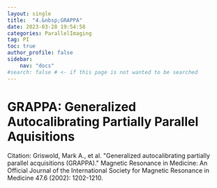 ```yaml
---
layout: single
title:  "4.&nbsp;GRAPPA"
date: 2023-03-28 19:54:58
categories: ParallelImaging
tag: PI
toc: true
author_profile: false
sidebar:
    nav: "docs"
#search: false # <- if this page is not wanted to be searched
---
```


# GRAPPA: Generalized Autocalibrating Partially Parallel Aquisitions

Citation: Griswold, Mark A., et al. "Generalized autocalibrating partially parallel acquisitions (GRAPPA)." Magnetic Resonance in Medicine: An Official Journal of the International Society for Magnetic Resonance in Medicine 47.6 (2002): 1202-1210.

<!--![GRAPPA01]({{site.url}}\images\2023-03-29-GRAPPA\GRAPPA01.png){: width="1000"}

![GRAPPA01]({{site.url}}\images\2023-03-29-GRAPPA\GRAPPA02.jpg){: width="1000"}-->

